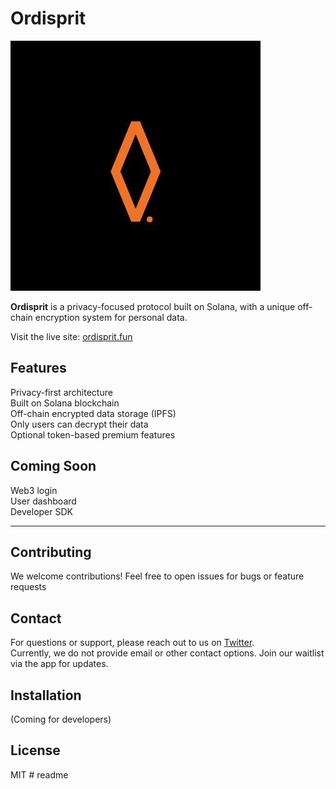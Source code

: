 # Ordisprit

![Ordisprit Logo](https://github.com/Ordisprit/readme/blob/main/6001223615493817973.jpg)

**Ordisprit** is a privacy-focused protocol built on Solana, with a unique off-chain encryption system for personal data.

Visit the live site: [ordisprit.fun](https://ordisprit.fun)

## Features

Privacy-first architecture  
Built on Solana blockchain  
Off-chain encrypted data storage (IPFS)  
Only users can decrypt their data  
Optional token-based premium features  

## Coming Soon

Web3 login  
User dashboard  
Developer SDK  

---

## Contributing

We welcome contributions! Feel free to open issues for bugs or feature requests

## Contact

For questions or support, please reach out to us on [Twitter](https://x.com/ordispritdotfun).  
Currently, we do not provide email or other contact options. Join our waitlist via the app for updates.

## Installation 
(Coming for developers)

## License

MIT # readme
